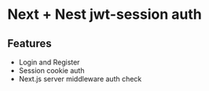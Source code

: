 # Next + Nest jwt-session auth

## Features
- Login and Register
- Session cookie auth
- Next.js server middleware auth check